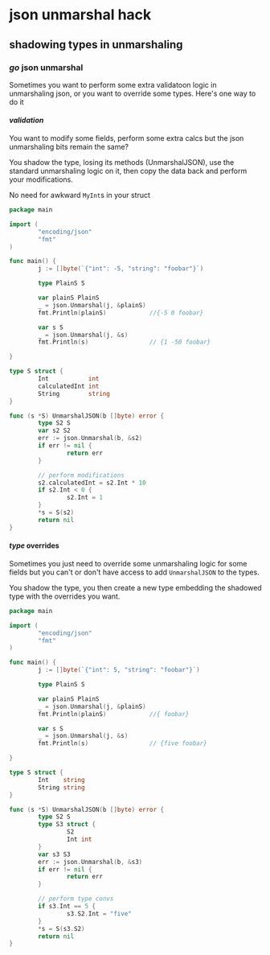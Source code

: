 # json unmarshal hack

## shadowing types in unmarshaling

### _go_ json unmarshal

Sometimes you want to perform some extra validatoon logic in unmarshaling json,
or you want to override some types.
Here's one way to do it

#### _validation_

You want to modify some fields, perform some extra calcs
but the json unmarshaling bits remain the same?

You shadow the type, losing its methods (UnmarshalJSON),
use the standard unmarshaling logic on it,
then copy the data back and perform your modifications.

No need for awkward `MyInt`s in your struct

```go
package main

import (
        "encoding/json"
        "fmt"
)

func main() {
        j := []byte(`{"int": -5, "string": "foobar"}`)

        type PlainS S

        var plainS PlainS
        _ = json.Unmarshal(j, &plainS)
        fmt.Println(plainS)            //{-5 0 foobar}

        var s S
        _ = json.Unmarshal(j, &s)
        fmt.Println(s)                 // {1 -50 foobar}

}

type S struct {
        Int           int
        calculatedInt int
        String        string
}

func (s *S) UnmarshalJSON(b []byte) error {
        type S2 S
        var s2 S2
        err := json.Unmarshal(b, &s2)
        if err != nil {
                return err
        }

        // perform modifications
        s2.calculatedInt = s2.Int * 10
        if s2.Int < 0 {
                s2.Int = 1
        }
        *s = S(s2)
        return nil
}
```

#### _type_ overrides

Sometimes you just need to override some unmarshaling logic
for some fields
but you can't or don't have access to add `UnmarshalJSON` to the types.

You shadow the type, you then create a new type embedding the shadowed type
with the overrides you want.

```go
package main

import (
        "encoding/json"
        "fmt"
)

func main() {
        j := []byte(`{"int": 5, "string": "foobar"}`)

        type PlainS S

        var plainS PlainS
        _ = json.Unmarshal(j, &plainS)
        fmt.Println(plainS)            //{ foobar}

        var s S
        _ = json.Unmarshal(j, &s)
        fmt.Println(s)                 // {five foobar}

}

type S struct {
        Int    string
        String string
}

func (s *S) UnmarshalJSON(b []byte) error {
        type S2 S
        type S3 struct {
                S2
                Int int
        }
        var s3 S3
        err := json.Unmarshal(b, &s3)
        if err != nil {
                return err
        }

        // perform type convs
        if s3.Int == 5 {
                s3.S2.Int = "five"
        }
        *s = S(s3.S2)
        return nil
}
```
